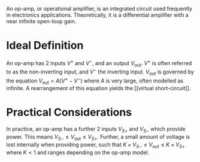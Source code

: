 An op-amp, or operational amplifier, is an integrated circuit used frequently in electronics applications. Theoretically, it is a differential amplifier with a near infinite open-loop gain. 

# Ideal Definition
An op-amp has 2 inputs $V^+$ and $V^-$, and an output $V_{\text{out}}$. $V^+$ is often referred to as the non-inverting input, and $V^-$ the inverting input. $V_{\text{out}}$ is governed by the equation $V_{\text{out}} = A(V^+ - V^-)$ where $A$ is very large, often modelled as infinite. 
A rearrangement of this equation yields the [[virtual short-circuit]].

# Practical Considerations
In practice, an op-amp has a further 2 inputs $V_{S+}$ and $V_{S-}$ which provide power. This means $V_{S-} \le V_{\text{out}} \le V_{S+}$. Further, a small amount of voltage is lost internally when providing power, such that $K \times V_{S-} \le V_{\text{out}} \le K \times V_{S+}$ where $K < 1$ and ranges depending on the op-amp model.

